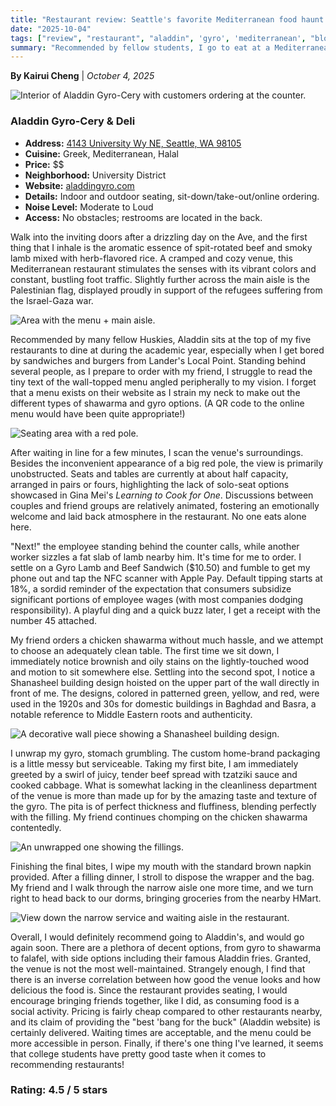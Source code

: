 ```yaml
---
title: "Restaurant review: Seattle's favorite Mediterranean food haunt... or is it?"
date: "2025-10-04"
tags: ["review", "restaurant", "aladdin", 'gyro', 'mediterranean', "blog"]
summary: "Recommended by fellow students, I go to eat at a Mediterranean restaurant. Is the gyro good? Find out."
---
```


**By Kairui Cheng** | *October 4, 2025*

![Interior of Aladdin Gyro-Cery with customers ordering at the counter.](../../data/images/IMG_2062.png)

### Aladdin Gyro-Cery & Deli
* **Address:** [4143 University Wy NE, Seattle, WA 98105](https://www.google.com/maps/search/?api=1&query=4143+University+Wy+NE,+Seattle,+WA+98105)
* **Cuisine:** Greek, Mediterranean, Halal
* **Price:** $$
* **Neighborhood:** University District
* **Website:** [aladdingyro.com](https://www.aladdingyro.com/)
* **Details:** Indoor and outdoor seating, sit-down/take-out/online ordering.
* **Noise Level:** Moderate to Loud
* **Access:** No obstacles; restrooms are located in the back.

Walk into the inviting doors after a drizzling day on the Ave, and the first thing that I inhale is the aromatic essence of spit-rotated beef and smoky lamb mixed with herb-flavored rice. A cramped and cozy venue, this Mediterranean restaurant stimulates the senses with its vibrant colors and constant, bustling foot traffic. Slightly further across the main aisle is the Palestinian flag, displayed proudly in support of the refugees suffering from the Israel-Gaza war.

![Area with the menu + main aisle.](../../data/images/IMG_2064.png)

Recommended by many fellow Huskies, Aladdin sits at the top of my five restaurants to dine at during the academic year, especially when I get bored by sandwiches and burgers from Lander's Local Point. Standing behind several people, as I prepare to order with my friend, I struggle to read the tiny text of the wall-topped menu angled peripherally to my vision. I forget that a menu exists on their website as I strain my neck to make out the different types of shawarma and gyro options. (A QR code to the online menu would have been quite appropriate!)

![Seating area with a red pole.](../../data/images/IMG_2063.png)

After waiting in line for a few minutes, I scan the venue's surroundings. Besides the inconvenient appearance of a big red pole, the view is primarily unobstructed. Seats and tables are currently at about half capacity, arranged in pairs or fours, highlighting the lack of solo-seat options showcased in Gina Mei's *Learning to Cook for One*. Discussions between couples and friend groups are relatively animated, fostering an emotionally welcome and laid back atmosphere in the restaurant. No one eats alone here.

"Next!" the employee standing behind the counter calls, while another worker sizzles a fat slab of lamb nearby him. It's time for me to order. I settle on a Gyro Lamb and Beef Sandwich ($10.50) and fumble to get my phone out and tap the NFC scanner with Apple Pay. Default tipping starts at 18%, a sordid reminder of the expectation that consumers subsidize significant portions of employee wages (with most companies dodging responsibility). A playful ding and a quick buzz later, I get a receipt with the number 45 attached.

My friend orders a chicken shawarma without much hassle, and we attempt to choose an adequately clean table. The first time we sit down, I immediately notice brownish and oily stains on the lightly-touched wood and motion to sit somewhere else. Settling into the second spot, I notice a Shanasheel building design hoisted on the upper part of the wall directly in front of me. The designs, colored in patterned green, yellow, and red, were used in the 1920s and 30s for domestic buildings in Baghdad and Basra, a notable reference to Middle Eastern roots and authenticity.

![A decorative wall piece showing a Shanasheel building design.](../../data/images/IMG_2069.png)

I unwrap my gyro, stomach grumbling. The custom home-brand packaging is a little messy but serviceable. Taking my first bite, I am immediately greeted by a swirl of juicy, tender beef spread with tzatziki sauce and cooked cabbage. What is somewhat lacking in the cleanliness department of the venue is more than made up for by the amazing taste and texture of the gyro. The pita is of perfect thickness and fluffiness, blending perfectly with the filling. My friend continues chomping on the chicken shawarma contentedly.

![An unwrapped one showing the fillings.](../../data/images/IMG_2073.png)

Finishing the final bites, I wipe my mouth with the standard brown napkin provided. After a filling dinner, I stroll to dispose the wrapper and the bag. My friend and I walk through the narrow aisle one more time, and we turn right to head back to our dorms, bringing groceries from the nearby HMart.

![View down the narrow service and waiting aisle in the restaurant.](../../data/images/IMG_2066.png)

Overall, I would definitely recommend going to Aladdin's, and would go again soon. There are a plethora of decent options, from gyro to shawarma to falafel, with side options including their famous Aladdin fries. Granted, the venue is not the most well-maintained. Strangely enough, I find that there is an inverse correlation between how good the venue looks and how delicious the food is. Since the restaurant provides seating, I would encourage bringing friends together, like I did, as consuming food is a social activity. Pricing is fairly cheap compared to other restaurants nearby, and its claim of providing the "best 'bang for the buck" (Aladdin website) is certainly delivered. Waiting times are acceptable, and the menu could be more accessible in person. Finally, if there's one thing I've learned, it seems that college students have pretty good taste when it comes to recommending restaurants!

### Rating: 4.5 / 5 stars